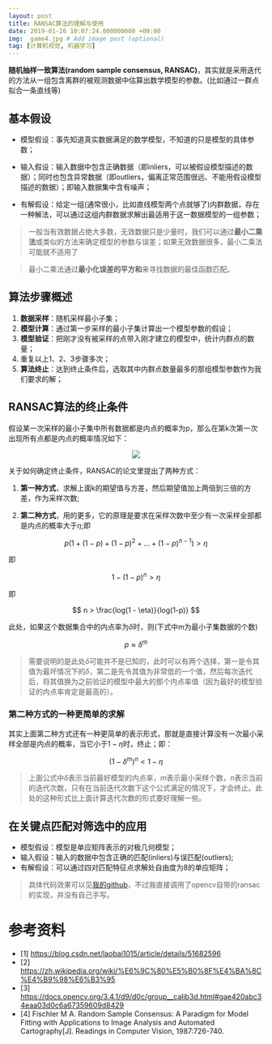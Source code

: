 ```yaml
---
layout: post
title: RANSAC算法的理解与使用
date: 2019-01-26 10:07:24.000000000 +09:00
img:  game4.jpg # Add image post (optional)
tag: [计算机视觉, 机器学习]
---
```

**随机抽样一致算法(random sample consensus, RANSAC)**，其实就是采用迭代的方法从一组包含离群的被观测数据中估算出数学模型的参数。(比如通过一群点拟合一条直线等)

## 基本假设
- 模型假设：事先知道真实数据满足的数学模型，不知道的只是模型的具体参数；

- 输入假设：输入数据中包含正确数据（即inliers，可以被假设模型描述的数据）；同时也包含异常数据（即outliers，偏离正常范围很远、不能用假设模型描述的数据）；即输入数据集中含有噪声；

- 有解假设：给定一组(通常很小，比如直线模型两个点就够了)内群数据，存在一种解法，可以通过这组内群数据求解出最适用于这一数据模型的一组参数；

> 一般当有效数据占绝大多数，无效数据只是少量时，我们可以通过**最小二乘法**或类似的方法来确定模型的参数与误差；如果无效数据很多，最小二乘法可能就不适用了

> 最小二乘法通过**最小化误差的平方和**来寻找数据的最佳函数匹配。

## 算法步骤概述
1. **数据采样**：随机采样最小子集；
2. **模型计算**：通过第一步采样的最小子集计算出一个模型参数的假设；
3. **模型验证**：把刚才没有被采样的点带入刚才建立的模型中，统计内群点的数量；
4. 重复以上1、2、3步骤多次；
5. **算法终止**：达到终止条件后，选取其中内群点数量最多的那组模型参数作为我们要求的解；

## RANSAC算法的终止条件

假设某一次采样的最小子集中所有数据都是内点的概率为p，那么在第k次第一次出现所有点都是内点的概率情况如下：

<div style="text-align: center">
<img src="{{site.baseurl}}/assets/img/ransac/ransac_stop.png"/>
</div>

关于如何确定终止条件，RANSAC的论文里提出了两种方式：

1. **第一种方式**，求解上面k的期望值与方差，然后期望值加上两倍到三倍的方差，作为采样次数;

2. **第二种方式**，用的更多，它的原理是要求在采样次数中至少有一次采样全部都是内点的概率大于$\eta$;即

$$ p(1 + (1-p) + (1-p)^2 + ... + (1-p)^{n-1}) > \eta $$

即

$$ 1 - (1-p)^n > \eta $$

即

$$ n > \frac{log(1 - \eta)}{log(1-p)} $$

此处，如果这个数据集合中的内点率为$\delta$时，则(下式中m为最小子集数据的个数)

$$ p \approx {\delta}^m $$

> 需要说明的是此处$\delta$可能并不是已知的，此时可以有两个选择，第一是令其值为最坏情况下的$\delta$，第二是先令其值为非常低的一个值，然后每次迭代后，将其值换为之前验证的模型中最大的那个内点率值（因为最好的模型验证的内点率肯定是最高的）。

### 第二种方式的一种更简单的求解
其实上面第二种方式还有一种更简单的表示形式，那就是直接计算没有一次最小采样全部是内点的概率，当它小于$1- \eta$时，终止；即：

$$  (1-{\delta}^m)^n < 1-\eta $$

> 上面公式中$\delta$表示当前最好模型的内点率，$m$表示最小采样个数，$n$表示当前的迭代次数，只有在当前迭代次数下这个公式满足的情况下，才会终止。此处的这种形式比上面计算迭代次数的形式要好理解一些。

## 在关键点匹配对筛选中的应用
- 模型假设：模型是单应矩阵表示的对极几何模型；
- 输入假设：输入的数据中包含正确的匹配(inliers)与误匹配(outliers);
- 有解假设：可以通过四对匹配特征点求解处自由度为8的单应矩阵；

> 具体代码效果可以见[我的github]()，不过我直接调用了opencv自带的ransac的实现，并没有自己手写。

# 参考资料
- [1] https://blog.csdn.net/laobai1015/article/details/51682596
- [2] https://zh.wikipedia.org/wiki/%E6%9C%80%E5%B0%8F%E4%BA%8C%E4%B9%98%E6%B3%95
- [3] https://docs.opencv.org/3.4.1/d9/d0c/group__calib3d.html#gae420abc34eaa03d0c6a67359609d8429
- [4] Fischler M A. Random Sample Consensus: A Paradigm for Model Fitting with Applications to Image Analysis and Automated Cartography[J]. Readings in Computer Vision, 1987:726-740.





